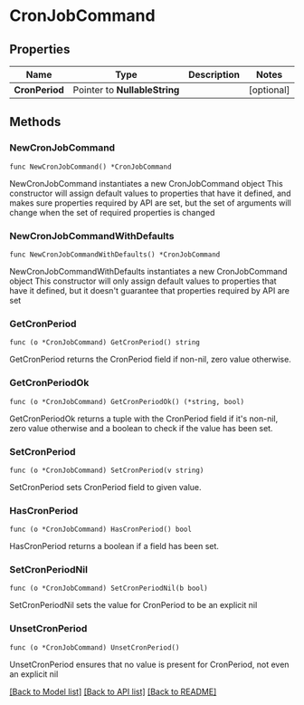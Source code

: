 # CronJobCommand

## Properties

Name | Type | Description | Notes
------------ | ------------- | ------------- | -------------
**CronPeriod** | Pointer to **NullableString** |  | [optional] 

## Methods

### NewCronJobCommand

`func NewCronJobCommand() *CronJobCommand`

NewCronJobCommand instantiates a new CronJobCommand object
This constructor will assign default values to properties that have it defined,
and makes sure properties required by API are set, but the set of arguments
will change when the set of required properties is changed

### NewCronJobCommandWithDefaults

`func NewCronJobCommandWithDefaults() *CronJobCommand`

NewCronJobCommandWithDefaults instantiates a new CronJobCommand object
This constructor will only assign default values to properties that have it defined,
but it doesn't guarantee that properties required by API are set

### GetCronPeriod

`func (o *CronJobCommand) GetCronPeriod() string`

GetCronPeriod returns the CronPeriod field if non-nil, zero value otherwise.

### GetCronPeriodOk

`func (o *CronJobCommand) GetCronPeriodOk() (*string, bool)`

GetCronPeriodOk returns a tuple with the CronPeriod field if it's non-nil, zero value otherwise
and a boolean to check if the value has been set.

### SetCronPeriod

`func (o *CronJobCommand) SetCronPeriod(v string)`

SetCronPeriod sets CronPeriod field to given value.

### HasCronPeriod

`func (o *CronJobCommand) HasCronPeriod() bool`

HasCronPeriod returns a boolean if a field has been set.

### SetCronPeriodNil

`func (o *CronJobCommand) SetCronPeriodNil(b bool)`

 SetCronPeriodNil sets the value for CronPeriod to be an explicit nil

### UnsetCronPeriod
`func (o *CronJobCommand) UnsetCronPeriod()`

UnsetCronPeriod ensures that no value is present for CronPeriod, not even an explicit nil

[[Back to Model list]](../README.md#documentation-for-models) [[Back to API list]](../README.md#documentation-for-api-endpoints) [[Back to README]](../README.md)


